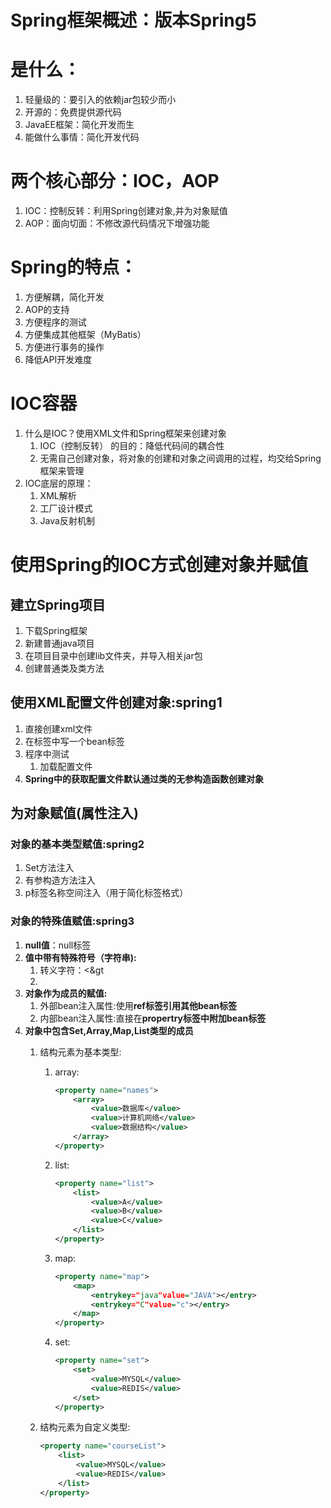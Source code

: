 # Spring框架概述：版本Spring5

# 是什么：

1. 轻量级的：要引入的依赖jar包较少而小
2. 开源的：免费提供源代码
3. JavaEE框架：简化开发而生
4. 能做什么事情：简化开发代码

# 两个核心部分：IOC，AOP

1. IOC：控制反转：利用Spring创建对象,并为对象赋值
2. AOP：面向切面：不修改源代码情况下增强功能

# Spring的特点：

1. 方便解耦，简化开发
2. AOP的支持
3. 方便程序的测试
4. 方便集成其他框架（MyBatis）
5. 方便进行事务的操作
6. 降低API开发难度

# IOC容器

1. 什么是IOC？使用XML文件和Spring框架来创建对象
    1. IOC（控制反转） 的目的：降低代码间的耦合性
    2. 无需自己创建对象，将对象的创建和对象之间调用的过程，均交给Spring框架来管理
2. IOC底层的原理：
    1. XML解析
    2. 工厂设计模式
    3. Java反射机制

# 使用Spring的IOC方式创建对象并赋值

## 建立Spring项目

1. 下载Spring框架
2. 新建普通java项目
3. 在项目目录中创建lib文件夹，并导入相关jar包
4. 创建普通类及类方法

## 使用XML配置文件创建对象:spring1

1. 直接创建xml文件
2. 在<beans>标签中写一个bean标签
3. 程序中测试
    1. 加载配置文件
4. **Spring中的获取配置文件默认通过类的无参构造函数创建对象**

## 为对象赋值(属性注入)

### 对象的基本类型赋值:spring2

1. Set方法注入
2. 有参构造方法注入
3. p标签名称空间注入（用于简化标签格式）

### 对象的特殊值赋值:spring3

1. **null值**：null标签
2. **值中带有特殊符号（字符串):**
    1. 转义字符：&lt;&gt
    2. <![CDATA[值]]>
3. **对象作为成员的赋值:**
    1. 外部bean注入属性:使用**ref标签引用其他bean标签**
    2. 内部bean注入属性:直接在**propertry标签中附加bean标签** 
4. **对象中包含Set,Array,Map,List类型的成员**
    1. 结构元素为基本类型:
        1. array:
            
            ```xml
            <property name="names">
                <array>
                    <value>数据库</value>
                    <value>计算机网络</value>
                    <value>数据结构</value>
                </array>
            </property>
            ```
            
        2. list:
            
            ```xml
            <property name="list">
                <list>
                    <value>A</value>
                    <value>B</value>
                    <value>C</value>
                </list>
            </property>
            ```
            
        3. map:
            
            ```xml
            <property name="map">
                <map>
                    <entrykey="java"value="JAVA"></entry>
                    <entrykey="C"value="c"></entry>
                </map>
            </property>
            ```
            
        4. set:
            
            ```xml
            <property name="set">
                <set>
                    <value>MYSQL</value>
                    <value>REDIS</value>
                </set>
            </property>
            ```
            
    2. 结构元素为自定义类型:
        
        ```xml
        <property name="courseList">
            <list>
                <value>MYSQL</value>
                <value>REDIS</value>
            </list>
        </property>
        ```